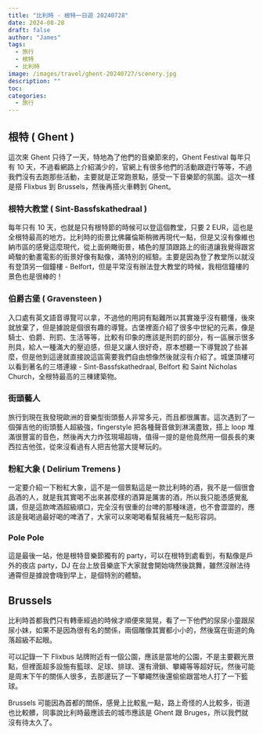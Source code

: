 ```yaml
---
title: "比利時 - 根特一日遊 20240728"
date: 2024-08-28
draft: false
author: "James"
tags:
  - 旅行
  - 根特
  - 比利時
image: /images/travel/ghent-20240727/scenery.jpg
description: ""
toc: 
categories:
  - 旅行
---
```


## 根特 ( Ghent )

這次來 Ghent 只待了一天，特地為了他們的音樂節來的，Ghent Festival 每年只有 10 天，不過看網路上介紹滿少的，官網上有很多他們的活動跟遊行等等，不過我們沒有去跑那些活動，主要就是正常跑景點，感受一下音樂節的氛圍。這次一樣是搭 Flixbus 到 Brussels，然後再搭火車轉到 Ghent。

### 根特大教堂 ( Sint-Bassfskathedraal )

每年只有 10 天，也就是只有根特節的時候可以登這個教堂，只要 2 EUR，這也是全根特最高的地方。比利時的街景比佛羅倫斯稍微再現代一點，但是又沒有像維也納市區的感覺這麼現代，從上面俯瞰街景，橘色的屋頂跟路上的街道讓我覺得跟宮崎駿的動畫電影的街景好像有點像，滿特別的經驗。主要是因為登了教堂所以就沒有登頂另一個鐘樓 - Belfort，但是平常沒有辦法登大教堂的時候，我相信鐘樓的景色也是很棒的！

### 伯爵古堡 ( Gravensteen )

入口處有英文語音導覽可以拿，不過他的用詞有點難所以其實幾乎沒有聽懂，後來就放棄了，但是據說是個很有趣的導覽。古堡裡面介紹了很多中世紀的元素，像是騎士、伯爵、刑罰、生活等等，比較有印象的應該是刑罰的部分，有一區展示很多刑具，給人一種滿大的壓迫感，但是又讓人很好奇，原本想聽一下導覽說了些甚麼，但是他到這邊就直接說這區需要我們自由想像然後就沒有介紹了。城堡頂樓可以看到著名的三塔連線 - Sint-Bassfskathedraal, Belfort 和 Saint Nicholas Church，全根特最高的三棟建築物。

### 街頭藝人

旅行到現在我發現歐洲的音樂型街頭藝人非常多元，而且都很厲害。這次遇到了一個彈吉他的街頭藝人超級強，fingerstyle 把各種聲音做到淋漓盡致，搭上 loop 堆滿很豐富的音色，然後再大力炸弦現場超嗨，值得一提的是他竟然用一個長長的東西拉吉他弦，從來沒看過有人把吉他當大提琴玩的。

### 粉紅大象 ( Delirium Tremens )

一定要介紹一下粉紅大象，這不是一個景點這是一款比利時的酒，我不是一個很會品酒的人，就是我其實喝不出來甚麼樣的酒算是厲害的酒，所以我只能憑感覺亂講，但是這款啤酒超級順口，完全沒有很重的台啤的那種味道，也不會澀澀的，應該是我喝過最好喝的啤酒了，大家可以來喝喝看幫我補充一點形容詞。

### Pole Pole

這是最後一站，他是根特音樂節獨有的 party，可以在根特到處看到，有點像是戶外的夜店 party，DJ 在台上放音樂底下大家就會開始嗨然後跳舞，雖然沒辦法待通霄但是據說會嗨到早上，是個特別的體驗。

## Brussels

比利時首都我們只有轉車經過的時候才順便來晃晃，看了一下他們的尿尿小童跟尿尿小妹，如果不是因為很有名的關係，兩個雕像其實都小小的，然後窩在街道的角落超級不起眼。

可以記錄一下 Flixbus 站牌附近有一個公園，應該是當地的公園，不是主要觀光景點，但裡面超多設施有籃球、足球、排球、還有滑鎖、攀繩等等超好玩，然後可能是周末下午的關係人很多，去那邊玩了一下攀繩然後還偷偷跟當地人打了一下籃球。

Brussels 可能因為首都的關係，感覺上比較亂一點，路上奇怪的人比較多，街道也比較髒，同事說比利時最應該去的城市應該是 Ghent 跟 Bruges，所以我們就沒有待太久了。